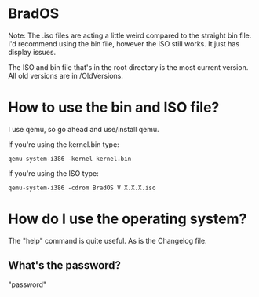 # BradOS
Note: The .iso files are acting a little weird compared to the straight bin file.
I'd recommend using the bin file, however the ISO still works. It just has display issues.

The ISO and bin file that's in the root directory is the most current version. All old versions are in /OldVersions.

# How to use the bin and ISO file?

I use qemu, so go ahead and use/install qemu.

If you're using the kernel.bin type:

`qemu-system-i386 -kernel kernel.bin`

If you're using the ISO type:

`qemu-system-i386 -cdrom BradOS V X.X.X.iso`

# How do I use the operating system?

The "help" command is quite useful. As is the Changelog file. 

## What's the password?

"password"
